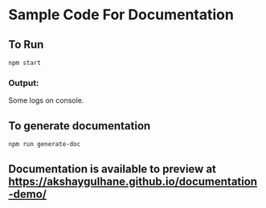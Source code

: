 # Sample Code For Documentation

## To Run
`npm start`

### Output:
Some logs on console.

## To generate documentation
`npm run generate-doc`

## Documentation is available to preview at https://akshaygulhane.github.io/documentation-demo/
